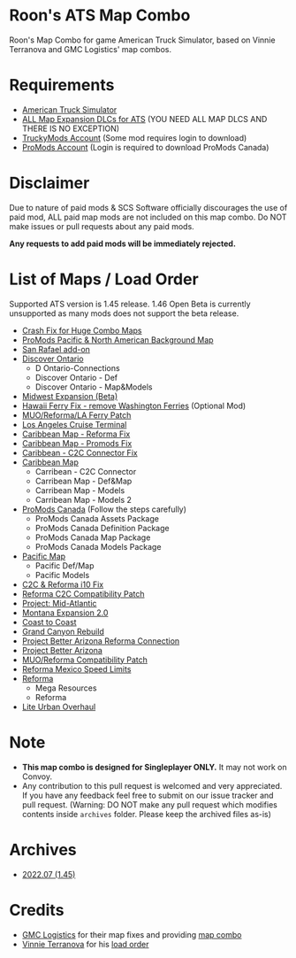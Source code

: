# Roon's ATS Map Combo
Roon's Map Combo for game American Truck Simulator, based on Vinnie Terranova and GMC Logistics' map combos.

# Requirements
* [American Truck Simulator](https://store.steampowered.com/app/270880/American_Truck_Simulator/)
* [ALL Map Expansion DLCs for ATS](https://store.steampowered.com/dlc/270880/American_Truck_Simulator/list/43348) (YOU NEED ALL MAP DLCS AND THERE IS NO EXCEPTION)
* [TruckyMods Account](https://truckymods.io) (Some mod requires login to download)
* [ProMods Account](https://www.promods.net) (Login is required to download ProMods Canada)

# Disclaimer
Due to nature of paid mods & SCS Software officially discourages the use of paid mod, ALL paid map mods are not included on this map combo. Do NOT make issues or pull requests about any paid mods.

**Any requests to add paid mods will be immediately rejected.**

# List of Maps / Load Order
Supported ATS version is 1.45 release. 1.46 Open Beta is currently unsupported as many mods does not support the beta release.

* [Crash Fix for Huge Combo Maps](https://drive.google.com/file/d/15X_vhtinxMXZ6KKEZyxgxB-gUFINxALi/view)
* [ProMods Pacific & North American Background Map](https://steamcommunity.com/sharedfiles/filedetails/?id=2618624602)
* [San Rafael add-on](https://truckymods.io/american-truck-simulator/maps/san-rafael-add-on)
* [Discover Ontario](https://truckymods.io/american-truck-simulator/maps/discover-ontario)
    * D Ontario-Connections
    * Discover Ontario - Def
    * Discover Ontario - Map&Models
* [Midwest Expansion (Beta)](https://truckymods.io/american-truck-simulator/maps/50-united-former-midwest-expansion-c2c-required)
* [Hawaii Ferry Fix - remove Washington Ferries](https://steamcommunity.com/sharedfiles/filedetails/?id=2638370288) (Optional Mod)
* [MUO/Reforma/LA Ferry Patch](https://truckymods.io/american-truck-simulator/map-patches/muoreformapacific-map-patch)
* [Los Angeles Cruise Terminal](https://terramaps.net/download/view.php?game=caribbean)
* [Caribbean Map - Reforma Fix](https://truckymods.io/american-truck-simulator/map-patches/caribbean-map-reforma-fix)
* [Caribbean Map - Promods Fix](https://truckymods.io/american-truck-simulator/map-patches/caribbean-map-promods-fix)
* [Caribbean - C2C Connector Fix](https://truckymods.io/american-truck-simulator/map-patches/caribbean-c2c-conenctor-fix)
* [Caribbean Map](https://terramaps.net/download/view.php?game=caribbean)
    * Carribean - C2C Connector
    * Carribean Map - Def&Map
    * Carribean Map - Models
    * Carribean Map - Models 2
* [ProMods Canada](https://www.promods.net/setup.php?game=ats) (Follow the steps carefully)
    * ProMods Canada Assets Package
    * ProMods Canada Definition Package
    * ProMods Canada Map Package
    * ProMods Canada Models Package
* [Pacific Map](https://terramaps.net/download/view.php?game=pacific)
    * Pacific Def/Map
    * Pacific Models
* [C2C & Reforma i10 Fix](https://forum.scssoft.com/viewtopic.php?p=1738586)
* [Reforma C2C Compatibility Patch](https://reformaats.dudaone.com/downloads)
* [Project: Mid-Atlantic](https://truckymods.io/american-truck-simulator/maps/project-mid-atlantic)
* [Montana Expansion 2.0](https://truckymods.io/american-truck-simulator/maps/montana-expansion-20)
* [Coast to Coast](https://truckymods.io/american-truck-simulator/maps/coast-to-coast)
* [Grand Canyon Rebuild](https://forum.scssoft.com/viewtopic.php?t=281638)
* [Project Better Arizona Reforma Connection](https://truckymods.io/american-truck-simulator/map-patches/project-better-arizona-reforma-connections)
* [Project Better Arizona](https://truckymods.io/american-truck-simulator/maps/project-better-arizona)
* [MUO/Reforma Compatibility Patch](https://truckymods.io/american-truck-simulator/map-patches/muoreforma-compatibility-patch)
* [Reforma Mexico Speed Limits](https://forum.scssoft.com/viewtopic.php?p=1714719)
* [Reforma](https://truckymods.io/american-truck-simulator/maps/reforma)
    * Mega Resources
    * Reforma
* [Lite Urban Overhaul](https://forum.scssoft.com/viewtopic.php?t=287978)


# Note
* **This map combo is designed for Singleplayer ONLY.** It may not work on Convoy.
* Any contribution to this pull request is welcomed and very appreciated. If you have any feedback feel free to submit on our issue tracker and pull request. (Warning: DO NOT make any pull request which modifies contents inside `archives` folder. Please keep the archived files as-is)

# Archives
* [2022.07 (1.45)](https://github.com/RoonMoonlight/Roons-ATS-Map-Combo/blob/master/archives/1.45/README.md)

# Credits
* [GMC Logistics](https://roextended.ro/forum/memberlist.php?mode=viewprofile&u=15977) for their map fixes and providing [map combo](https://roextended.ro/forum/viewtopic.php?f=20&t=2326)
* [Vinnie Terranova](https://forum.scssoft.com/memberlist.php?mode=viewprofile&u=171700) for his [load order](https://forum.scssoft.com/viewtopic.php?t=292914)
